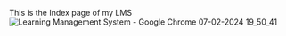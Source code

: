 





















This is the Index page of my LMS
![Learning Management System - Google Chrome 07-02-2024 19_50_41](https://github.com/Bababoi4503/LMS/assets/140642491/55a9299f-c731-44ad-b508-3930e6dd6a14)
